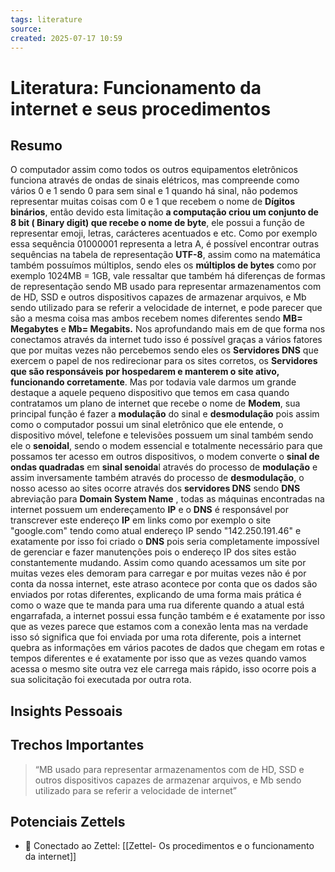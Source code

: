 ```yaml
---
tags: literature
source: 
created: 2025-07-17 10:59
---
```


# Literatura: Funcionamento da internet e seus procedimentos

## Resumo

O computador assim como todos os outros equipamentos eletrônicos funciona através de ondas de sinais elétricos, mas compreende como vários 0 e 1 sendo 0 para sem sinal e 1 quando há sinal, não podemos representar muitas coisas com 0 e 1 que recebem o nome de **Dígitos binários**, então devido esta limitação **a computação criou um conjunto de 8 bit ( Binary digit) que recebe o nome de byte**, ele possui a função de representar emoji, letras, carácteres acentuados e etc.
Como por exemplo essa sequência 01000001 representa a letra A, é possível encontrar outras sequências na tabela de representação **UTF-8**, assim como na matemática também possuímos múltiplos, sendo eles os **múltiplos de bytes** como por exemplo 1024MB = 1GB, vale ressaltar que também há diferenças de formas de representação sendo MB usado para representar armazenamentos com de HD, SSD e outros dispositivos capazes de armazenar arquivos, e Mb sendo utilizado para se referir a velocidade de internet, e pode parecer que são a mesma coisa mas ambos recebem nomes diferentes sendo **MB= Megabytes** e **Mb= Megabits.** Nos aprofundando mais em de que forma nos conectamos através da internet tudo isso é possível graças a vários fatores que por muitas vezes não percebemos sendo eles os **Servidores DNS** que exercem o papel de nos redirecionar para os sites corretos, os **Servidores que são responsáveis por hospedarem e manterem o site ativo, funcionando corretamente**. Mas por todavia vale darmos um grande destaque a aquele pequeno dispositivo que temos em casa quando contratamos um plano de internet que recebe o nome de **Modem**, sua principal função é fazer a **modulação** do sinal e **desmodulação** pois assim como o computador possui um sinal eletrônico que ele entende, o dispositivo móvel, telefone e televisões possuem um sinal também sendo ele o **senoidal**, sendo o modem essencial e totalmente necessário para que possamos ter acesso em outros dispositivos, o modem converte o **sinal de ondas quadradas** em **sinal senoida**l através do processo de **modulação** e assim inversamente também através do processo de **desmodulação**, o nosso acesso ao sites ocorre através dos **servidores DNS** sendo **DNS** abreviação para **Domain System Name** , todas as máquinas encontradas na internet possuem um endereçamento **IP** e o **DNS** é responsável por transcrever este endereço **IP** em links como por exemplo o site "google.com" tendo como atual endereço IP sendo "142.250.191.46" e exatamente por isso foi criado o **DNS** pois seria completamente impossível de gerenciar e fazer manutenções pois o endereço IP dos sites estão constantemente mudando.
Assim como quando acessamos um site por muitas vezes eles demoram para carregar e por muitas vezes não é por conta da nossa internet, este atraso acontece por conta que os dados são enviados por rotas diferentes, explicando de uma forma mais prática é como o waze que te manda para uma rua diferente quando a atual está engarrafada, a internet possui essa função também e é exatamente por isso que as vezes parece que estamos com a conexão lenta mas na verdade isso só significa que foi enviada por uma rota diferente, pois a internet quebra as informações em vários pacotes de dados que chegam em rotas e tempos diferentes e é exatamente por isso que as vezes quando vamos acessa o mesmo site outra vez ele carrega mais rápido, isso ocorre pois a sua solicitação foi executada por outra rota.

## Insights Pessoais

## Trechos Importantes

> “MB usado para representar armazenamentos com de HD, SSD e outros dispositivos capazes de armazenar arquivos, e Mb sendo utilizado para se referir a velocidade de internet”

## Potenciais Zettels

- 🔗 Conectado ao Zettel: [[Zettel- Os procedimentos e o funcionamento da internet]]
